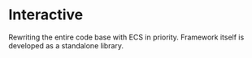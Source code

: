 # Interactive

Rewriting the entire code base with ECS in priority. 
Framework itself is developed as a standalone library.